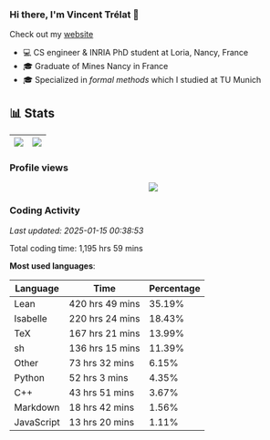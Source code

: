 ### Hi there, I'm Vincent Trélat 👋

Check out my [website](https://vtrelat.github.io)

-   💻 CS engineer & INRIA PhD student at Loria, Nancy, France
-   🎓 Graduate of Mines Nancy in France
-   🎓 Specialized in _formal methods_ which I studied at TU Munich

## 📊 **Stats**

| <img align="center" src="https://readme-stats.clckblog.space/api?username=VTrelat&show_icons=true&include_all_commits=true&theme=tokyonight&hide_border=true" /> | <img align="center" src="https://readme-stats.clckblog.space/api/top-langs/?username=VTrelat&layout=compact&theme=tokyonight&hide_border=true" /> |
| ---------------------------------------------------------------------------------------------------------------------------------------------------------------- | ------------------------------------------------------------------------------------------------------------------------------------------------- |

### Profile views

<p align="center">
 <img src="https://profile-counter.glitch.me/VTrelat/count.svg" />
</p>

<!--automations-->
### Coding Activity
_Last updated: 2025-01-15 00:38:53_

Total coding time: 1,195 hrs 59 mins

**Most used languages**:

| Language | Time | Percentage |
| ------------- | ------------- | ------------- |
| Lean | 420 hrs 49 mins | 35.19% |
| Isabelle | 220 hrs 24 mins | 18.43% |
| TeX | 167 hrs 21 mins | 13.99% |
| sh | 136 hrs 15 mins | 11.39% |
| Other | 73 hrs 32 mins | 6.15% |
| Python | 52 hrs 3 mins | 4.35% |
| C++ | 43 hrs 51 mins | 3.67% |
| Markdown | 18 hrs 42 mins | 1.56% |
| JavaScript | 13 hrs 20 mins | 1.11% |

